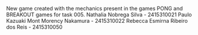 New game created with the mechanics present in the games PONG and BREAKOUT games for task 005.
Nathalia Nobrega Silva - 2415310021
Paulo Kazuaki Mont Morency Nakamura - 2415310022
Rebecca Esmirna Ribeiro dos Reis - 2415310050
